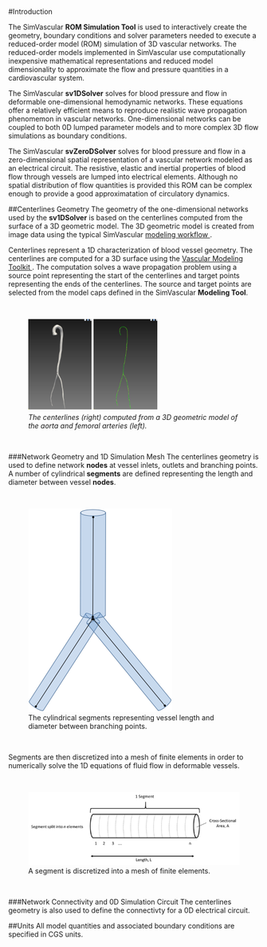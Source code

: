 #Introduction

The SimVascular **ROM Simulation Tool** is used to interactively create the geometry, boundary conditions and solver
parameters needed to execute a reduced-order model (ROM) simulation of 3D vascular networks. The reduced-order models
implemented in SimVascular use computationally inexpensive mathematical representations and reduced model dimensionality
to approximate the flow and pressure quantities in a cardiovascular system.

The SimVascular **sv1DSolver** solves for blood pressure and flow in deformable one-dimensional hemodynamic networks.
These equations offer a relatively efficient means to reproduce realistic wave propagation phenomemon in vascular networks.
One-dimensional networks can be coupled to both 0D lumped parameter models and to more complex 3D flow simulations as boundary
conditions.

The SimVascular **svZeroDSolver** solves for blood pressure and flow in a zero-dimensional spatial representation of
a vascular network modeled as an electrical circuit. The resistive, elastic and inertial properties of blood flow through
vessels are lumped into electrical elements. Although no spatial distribution of flow quantities is provided
this ROM can be complex enough to provide a good approximatation of circulatory dynamics.

##Centerlines Geometry
The geometry of the one-dimensional networks used by the **sv1DSolver** is based on the centerlines computed from the surface
of a 3D geometric model. The 3D geometric model is created from image data using the typical
SimVascular <a href="docsModelGuide.html"> modeling workflow </a>.

Centerlines represent a 1D characterization of blood vessel geometry. The centerlines are computed for a 3D surface using
the <a href="http://www.vmtk.org/tutorials/Centerlines.html"> Vascular Modeling Toolkit </a>. The computation solves a wave propagation
problem using a source point representing the start of the centerlines and target points representing the ends of the centerlines.
The source and target points are selected from the model caps defined in the SimVascular **Modeling Tool**.

<br>
<figure>
  <img src="/documentation/rom_simulation/images/model-geom.png" style="float: left; width: 30%; margin-right: 1%; margin-bottom: 0.5em;">
  <img src="/documentation/rom_simulation/images/centerlines.png" style="float: left; width: 30%; margin-right: 1%; margin-bottom: 0.5em;">
  <p style="clear: both;">
  <figcaption> <i>The centerlines (right) computed from a 3D geometric model of the aorta and femoral arteries (left). </i></figcaption>
</figure>
<br>

###Network Geometry and 1D Simulation Mesh
The centerlines geometry is used to define network **nodes** at vessel inlets, outlets and branching points. A number of cylindrical
**segments** are defined representing the length and diameter between vessel **nodes**.

<br>
<figure>
  <img class="svImg svImgSm" src="/documentation/rom_simulation/images/vessel-segments.png">
  <figcaption class="svCaption"> The cylindrical segments representing vessel length and diameter between branching points. </figcaption>
</figure>
<br>

Segments are then discretized into a mesh of finite elements in order to numerically solve the 1D equations of fluid flow in
deformable vessels.

<br>
<figure>
  <img class="svImg svImgMd" src="/documentation/rom_simulation/images/segment-elements.png">
  <figcaption class="svCaption"> A segment is discretized into a mesh of finite elements. </figcaption>
</figure>
<br>

###Network Connectivity and 0D Simulation Circuit
The centerlines geometry is also used to define the connectivty for a 0D electrical circuit.

##Units
All model quantities and associated boundary conditions are specified in CGS units.
